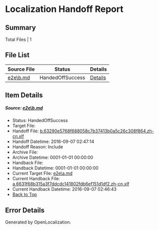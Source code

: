 # <a name='report-top'></a> Localization Handoff Report

## Summary
 Total Files | 1

## File List
 Source File | Status | Details 
 ----------- | ------ | ------- 
 [e2e\b.md](https://github.com/OpenLocalizationTestOrg/ol-test0/blob/e33ecc4b315b4a5a8489d639d4f8a4bbfbd882ef/e2e/b.md) | HandedOffSuccess | [Details](#99f32edf32dde5a4c28c720fccda454920e4ebb52)

## Item Details
##### <a name='99f32edf32dde5a4c28c720fccda454920e4ebb52'></a> Source: [e2e\b.md](https://github.com/OpenLocalizationTestOrg/ol-test0/blob/e33ecc4b315b4a5a8489d639d4f8a4bbfbd882ef/e2e/b.md)
* Status: HandedOffSuccess
* Target File: 
* Handoff File: [b.63290e5768f688058c7b37413b0a5c26c308f864.zh-cn.xlf](https://github.com/OpenLocalizationTestOrg/ol-test0-handoff/blob/275c28a2e72e7e0836478dc0a07235d8f559b4c4/ol-handoff/OpenLocalizationTestOrg/ol-test0-zhcn/ci/ht/b.63290e5768f688058c7b37413b0a5c26c308f864.zh-cn.xlf)
* Handoff Datetime: 2016-09-07 02:47:14
* Handoff Reason: Include
* Archive File: 
* Archive Datetime: 0001-01-01 00:00:00
* Handback File: 
* Handback Datetime: 0001-01-01 00:00:00
* Current Target File: [e2e\a.md](https://github.com/OpenLocalizationTestOrg/ol-test0-zhcn/blob/a7faf27bfa29f9c02d3d899a94ea0dc77ccbe735/e2e/a.md)
* Current Handback File: [a.6631f68b315a3f7ddcdc141802fdb6ef151d1df2.zh-cn.xlf](https://github.com/OpenLocalizationTestOrg/ol-test0-handback/blob/cd330338f91c7a5126a961a221ae3106c98d1041/ol-handback/OpenLocalizationTestOrg/ol-test0-zhcn/ci/ht/a.6631f68b315a3f7ddcdc141802fdb6ef151d1df2.zh-cn.xlf)
* Current Handback Datetime: 2016-09-07 02:46:43
* [Back to Top](#report-top)


## Error Details

Generated by OpenLocalization.
